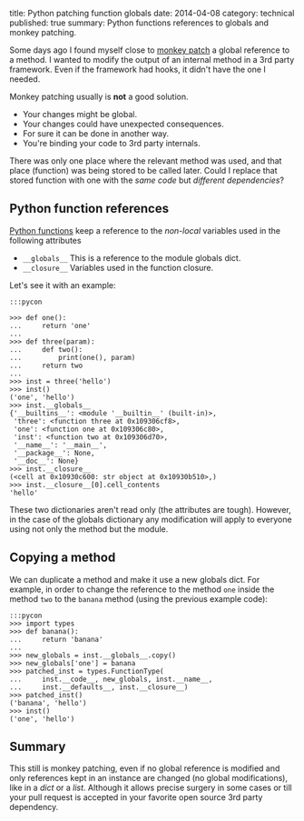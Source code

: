 title: Python patching function globals
date: 2014-04-08
category: technical
published: true
summary: Python functions references to globals and monkey patching.

Some days ago I found myself close to [monkey patch][monkeypatch] a global
reference to a method. I wanted to modify the output of an internal method in a
3rd party framework. Even if the framework had hooks, it didn't have the one I
needed.

Monkey patching usually is **not** a good solution.

- Your changes might be global.
- Your changes could have unexpected consequences.
- For sure it can be done in another way.
- You're binding your code to 3rd party internals.

There was only one place where the relevant method was used, and that place
(function) was being stored to be called later. Could I replace that stored
function with one with the *same code* but *different dependencies*?

## Python function references

[Python functions][pythonfunctions] keep a reference to the *non-local*
variables used in the following attributes

- `__globals__` This is a reference to the module globals dict.
- `__closure__` Variables used in the function closure.

Let's see it with an example:

	:::pycon

	>>> def one():
	...     return 'one'
	...
	>>> def three(param):
	...     def two():
	...         print(one(), param)
	...     return two
	...
	>>> inst = three('hello')
	>>> inst()
	('one', 'hello')
	>>> inst.__globals__
	{'__builtins__': <module '__builtin__' (built-in)>, 
 	 'three': <function three at 0x109306cf8>, 
 	 'one': <function one at 0x109306c80>, 
 	 'inst': <function two at 0x109306d70>, 
 	 '__name__': '__main__', 
 	 '__package__': None, 
 	 '__doc__': None}
	>>> inst.__closure__
	(<cell at 0x10930c600: str object at 0x10930b510>,)
	>>> inst.__closure__[0].cell_contents
	'hello'


These two dictionaries aren't read only (the attributes are tough). However, in
the case of the globals dictionary any modification will apply to everyone
using not only the method but the module.

## Copying a method

We can duplicate a method and make it use a new globals dict. For example, in
order to change the reference to the method `one` inside the method `two` to
the `banana` method (using the previous example code):

	:::pycon
	>>> import types
	>>> def banana():
	...     return 'banana'
	...
	>>> new_globals = inst.__globals__.copy()
	>>> new_globals['one'] = banana
	>>> patched_inst = types.FunctionType(
	...     inst.__code__, new_globals, inst.__name__, 
	...     inst.__defaults__, inst.__closure__)
	>>> patched_inst()
	('banana', 'hello')
	>>> inst()
	('one', 'hello')

## Summary

This still is monkey patching, even if no global reference is modified and only
references kept in an instance are changed (no global modifications), like in a
*dict* or a *list*. Although it allows precise surgery in some cases or till
your pull request is accepted in your favorite open source 3rd party dependency.

[monkeypatch]: http://en.wikipedia.org/wiki/Monkey_patch
[pythonfunctions]: https://docs.python.org/3/reference/datamodel.html#index-32
